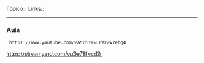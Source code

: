 Tópico::
Links::

---

### Aula


```timestamp-url 
 https://www.youtube.com/watch?v=LPVzZwrebg4
 ```


https://streamyard.com/vu3e78fvcd2r




